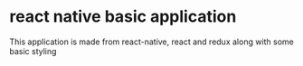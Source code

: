 # react native basic application

This application is made from react-native, react and redux along with some basic styling
